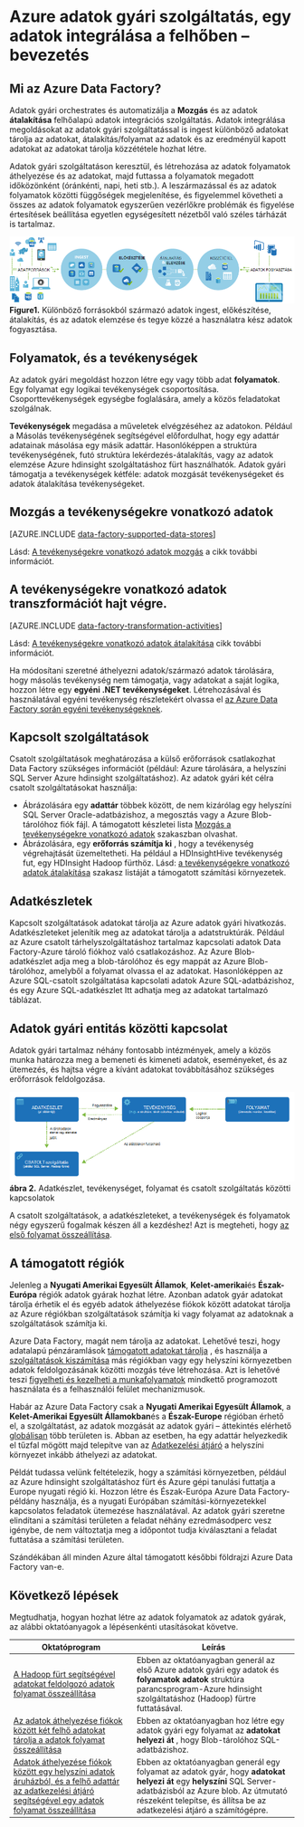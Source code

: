 <properties 
    pageTitle="Adatok gyári, adatok integrációs szolgáltatás – bevezetés |} Microsoft Azure" 
    description="Ismerje meg, hogy mi az Azure Data Factory: cloud adatok integrálása orchestrates és szolgáltatás automatizálja mozgását és adatok átalakítása." 
    keywords="Mi az azure adatok gyári adatok integrálása felhő adatok integrálása,"
    services="data-factory" 
    documentationCenter="" 
    authors="sharonlo101" 
    manager="jhubbard" 
    editor="monicar"/>

<tags 
    ms.service="data-factory" 
    ms.workload="data-services" 
    ms.tgt_pltfrm="na" 
    ms.devlang="na" 
    ms.topic="get-started-article" 
    ms.date="09/22/2016" 
    ms.author="shlo"/>

# <a name="introduction-to-azure-data-factory-service-a-data-integration-service-in-the-cloud"></a>Azure adatok gyári szolgáltatás, egy adatok integrálása a felhőben – bevezetés

## <a name="what-is-azure-data-factory"></a>Mi az Azure Data Factory? 
Adatok gyári orchestrates és automatizálja a **Mozgás** és az adatok **átalakítása** felhőalapú adatok integrációs szolgáltatás. Adatok integrálása megoldásokat az adatok gyári szolgáltatással is ingest különböző adatokat tárolja az adatokat, átalakítás/folyamat az adatok és az eredményül kapott adatokat az adatokat tárolja közzététele hozhat létre. 

Adatok gyári szolgáltatáson keresztül, és létrehozása az adatok folyamatok áthelyezése és az adatokat, majd futtassa a folyamatok megadott időközönként (óránkénti, napi, heti stb.). A leszármazással és az adatok folyamatok közötti függőségek megjelenítése, és figyelemmel követheti a összes az adatok folyamatok egyszerűen vezérlőkre problémák és figyelése értesítések beállítása egyetlen egységesített nézetből való széles tárházát is tartalmaz.

![Ábra: Adatok gyári áttekintése, integráció adatszolgáltatás](./media/data-factory-introduction/what-is-azure-data-factory.png)
**Figure1.** Különböző forrásokból származó adatok ingest, előkészítése, átalakítás, és az adatok elemzése és tegye közzé a használatra kész adatok fogyasztása.

## <a name="pipelines-and-activities"></a>Folyamatok, és a tevékenységek
Az adatok gyári megoldást hozzon létre egy vagy több adat **folyamatok**. Egy folyamat egy logikai tevékenységek csoportosítása. Csoporttevékenységek egységbe foglalására, amely a közös feladatokat szolgálnak. 

**Tevékenységek** megadása a műveletek elvégzéséhez az adatokon. Például a Másolás tevékenységének segítségével előfordulhat, hogy egy adattár adatainak másolása egy másik adattár. Hasonlóképpen a struktúra tevékenységének, futó struktúra lekérdezés-átalakítás, vagy az adatok elemzése Azure hdinsight szolgáltatáshoz fürt használhatók. Adatok gyári támogatja a tevékenységek kétféle: adatok mozgását tevékenységeket és adatok átalakítása tevékenységeket. 
  
## <a name="data-movement-activities"></a>Mozgás a tevékenységekre vonatkozó adatok 
[AZURE.INCLUDE [data-factory-supported-data-stores](../../includes/data-factory-supported-data-stores.md)]

Lásd: [A tevékenységekre vonatkozó adatok mozgás](data-factory-data-movement-activities.md) a cikk további információt. 

## <a name="data-transformation-activities"></a>A tevékenységekre vonatkozó adatok transzformációt hajt végre.
[AZURE.INCLUDE [data-factory-transformation-activities](../../includes/data-factory-transformation-activities.md)]

Lásd: [A tevékenységekre vonatkozó adatok átalakítása](data-factory-data-transformation-activities.md) cikk további információt.

Ha módosítani szeretné áthelyezni adatok/származó adatok tárolására, hogy másolás tevékenység nem támogatja, vagy adatokat a saját logika, hozzon létre egy **egyéni .NET tevékenységeket**. Létrehozásával és használatával egyéni tevékenység részletekért olvassa el [az Azure Data Factory során egyéni tevékenységeknek](data-factory-use-custom-activities.md).

## <a name="linked-services"></a>Kapcsolt szolgáltatások
Csatolt szolgáltatások meghatározása a külső erőforrások csatlakozhat Data Factory szükséges információt (például: Azure tárolására, a helyszíni SQL Server Azure hdinsight szolgáltatáshoz). Az adatok gyári két célra csatolt szolgáltatásokat használja:

- Ábrázolására egy **adattár** többek között, de nem kizárólag egy helyszíni SQL Server Oracle-adatbázishoz, a megosztás vagy a Azure Blob-tárolóhoz fiók fájl. A támogatott készletei lista [Mozgás a tevékenységekre vonatkozó adatok](data-factory-data-movement-activities.md) szakaszban olvashat. 
- Ábrázolására, egy **erőforrás számítja ki** , hogy a tevékenység végrehajtását üzemeltetheti. Ha például a HDInsightHive tevékenység fut, egy HDInsight Hadoop fürthöz. Lásd: [a tevékenységekre vonatkozó adatok átalakítása](data-factory-data-transformation-activities.md) szakasz listáját a támogatott számítási környezetek. 

## <a name="datasets"></a>Adatkészletek 
Kapcsolt szolgáltatások adatokat tárolja az Azure adatok gyári hivatkozás. Adatkészleteket jelenítik meg az adatokat tárolja a adatstruktúrák. Például az Azure csatolt tárhelyszolgáltatáshoz tartalmaz kapcsolati adatok Data Factory-Azure tároló fiókhoz való csatlakozáshoz. Az Azure Blob-adatkészlet adja meg a blob-tárolóhoz és egy mappát az Azure Blob-tárolóhoz, amelyből a folyamat olvassa el az adatokat. Hasonlóképpen az Azure SQL-csatolt szolgáltatása kapcsolati adatok Azure SQL-adatbázishoz, és egy Azure SQL-adatkészlet Itt adhatja meg az adatokat tartalmazó táblázat.   

## <a name="relationship-between-data-factory-entities"></a>Adatok gyári entitás közötti kapcsolat
Adatok gyári tartalmaz néhány fontosabb intézmények, amely a közös munka határozza meg a bemeneti és kimeneti adatok, eseményeket, és az ütemezés, és hajtsa végre a kívánt adatokat továbbításához szükséges erőforrások feldolgozása.

![Ábra: Adatok gyári, egy adatok integrálása felhőszolgáltatásba - kulcs fogalmak](./media/data-factory-introduction/data-integration-service-key-concepts.png)
**ábra 2.** Adatkészlet, tevékenységet, folyamat és csatolt szolgáltatás közötti kapcsolatok

A csatolt szolgáltatások, a adatkészleteket, a tevékenységek és folyamatok négy egyszerű fogalmak készen áll a kezdéshez! Azt is megteheti, hogy [az első folyamat összeállítása](data-factory-build-your-first-pipeline.md). 

## <a name="supported-regions"></a>A támogatott régiók
Jelenleg a **Nyugati Amerikai Egyesült Államok**, **Kelet-amerikai**és **Észak-Európa** régiók adatok gyárak hozhat létre. Azonban adatok gyár adatokat tárolja érhetik el és egyéb adatok áthelyezése fiókok között adatokat tárolja az Azure régiókban szolgáltatások számítja ki vagy folyamat az adatoknak a szolgáltatások számítja ki. 

Azure Data Factory, magát nem tárolja az adatokat. Lehetővé teszi, hogy adatalapú pénzáramlások [támogatott adatokat tárolja](data-factory-data-movement-activities.md#supported-data-stores) , és használja a [szolgáltatások kiszámítása](data-factory-compute-linked-services.md) más régiókban vagy egy helyszíni környezetben adatok feldolgozásának közötti mozgás téve létrehozása. Azt is lehetővé teszi [figyelheti és kezelheti a munkafolyamatok](data-factory-monitor-manage-pipelines.md) mindkettő programozott használata és a felhasználói felület mechanizmusok. 

Habár az Azure Data Factory csak a **Nyugati Amerikai Egyesült Államok**, a **Kelet-Amerikai Egyesült Államokban**és a **Észak-Europe** régióban érhető el, a szolgáltatást, az adatok mozgását az adatok gyári – áttekintés elérhető [globálisan](data-factory-data-movement-activities.md#global) több területen is. Abban az esetben, ha egy adattár helyezkedik el tűzfal mögött majd telepítve van az [Adatkezelési átjáró](data-factory-move-data-between-onprem-and-cloud.md) a helyszíni környezet inkább áthelyezi az adatokat. 

Példát tudassa velünk feltételezik, hogy a számítási környezetben, például az Azure hdinsight szolgáltatáshoz fürt és Azure gépi tanulási futtatja a Europe nyugati régió ki. Hozzon létre és Észak-Európa Azure Data Factory-példány használja, és a nyugati Európában számítási-környezetekkel kapcsolatos feladatok ütemezése használatával. Az adatok gyári szeretne elindítani a számítási területen a feladat néhány ezredmásodperc vesz igénybe, de nem változtatja meg a időpontot tudja kiválasztani a feladat futtatása a számítási területen.

Szándékában áll minden Azure által támogatott későbbi földrajzi Azure Data Factory van-e.
  
## <a name="next-steps"></a>Következő lépések
Megtudhatja, hogyan hozhat létre az adatok folyamatok az adatok gyárak, az alábbi oktatóanyagok a lépésenkénti utasításokat követve. 

Oktatóprogram | Leírás
-------- | -----------
[A Hadoop fürt segítségével adatokat feldolgozó adatok folyamat összeállítása](data-factory-build-your-first-pipeline.md) | Ebben az oktatóanyagban generál az első Azure adatok gyári egy adatok és **folyamatok adatok** struktúra parancsprogram-Azure hdinsight szolgáltatáshoz (Hadoop) fürtre futtatásával. |
[Az adatok áthelyezése fiókok között két felhő adatokat tárolja a adatok folyamat összeállítása](data-factory-copy-data-from-azure-blob-storage-to-sql-database.md) | Ebben az oktatóanyagban hoz létre egy adatok gyári egy folyamat az **adatokat helyezi át** , hogy Blob-tárolóhoz SQL-adatbázishoz.
[Adatok áthelyezése fiókok között egy helyszíni adatok áruházból, és a felhő adattár az adatkezelési átjáró segítségével egy adatok folyamat összeállítása](data-factory-move-data-between-onprem-and-cloud.md) | Ebben az oktatóanyagban generál egy folyamat az adatok gyár, hogy **adatokat helyezi át** egy **helyszíni** SQL Server-adatbázisból az Azure blob. Az útmutató részeként telepítse, és állítsa be az adatkezelési átjáró a számítógépre. 
